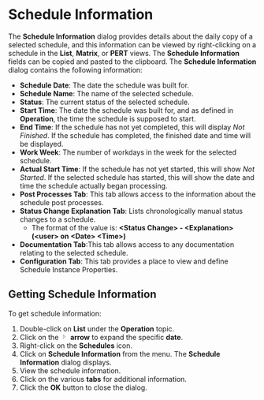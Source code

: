 # Schedule Information

The **Schedule Information** dialog provides details about the daily
copy of a selected schedule, and this information can be viewed by
right-clicking on a schedule in the **List**, **Matrix**, or **PERT**
views. The **Schedule Information** fields can be copied and pasted to
the clipboard. The **Schedule Information** dialog contains the
following information:

- **Schedule Date**: The date the schedule was built for.
- **Schedule Name**: The name of the selected schedule.
- **Status**: The current status of the selected schedule.
- **Start Time**: The date the schedule was built for, and as defined
    in **Operation**, the time the schedule is supposed to start.
- **End Time**: If the schedule has not yet completed, this will
    display *Not Finished*. If the schedule has completed, the finished
    date and time will be displayed.
- **Work Week**: The number of workdays in the week for the selected
    schedule.
- **Actual Start Time**: If the schedule has not yet started, this
    will show *Not Started*. If the selected schedule has started, this
    will show the date and time the schedule actually began processing.
- **Post Processes Tab**: This tab allows access to the information
    about the schedule post processes.
- **Status Change Explanation Tab**: Lists chronologically manual
    status changes to a schedule.
  - The format of the value is: **<Status Change\> -
        <Explanation\> (<user\> on <Date\> <Time\>)**
- **Documentation Tab**:This tab allows access to any documentation
    relating to the selected schedule.
- **Configuration Tab**: This tab provides a place to view and define
    Schedule Instance Properties.

## Getting Schedule Information

To get schedule information:

1. Double-click on **List** under the **Operation** topic.
2. Click on the ![Expand](../../../Resources/Images/EM/EMarrowtoexpand.png)
    **arrow** to expand the specific **date**.
3. Right-click on the **Schedules** icon.
4. Click on **Schedule Information** from the menu. The **Schedule
    Information** dialog displays.
5. View the schedule information.
6. Click on the various **tabs** for additional information.
7. Click the **OK** button to close the dialog.
